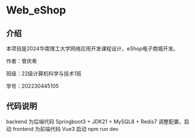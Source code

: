 # Web_eShop

## 介绍

本项目是2024华南理工大学网络应用开发课程设计，eShop电子商城开发。

作者：曾庆希

班级：22级计算机科学与技术1班

学号：202230445105

## 代码说明
backend 为后端代码 Springboot3 + JDK21 + MySQL8 + Redis7
调整配置，启动
frontend 为前端代码 Vue3
启动 npm run dev
